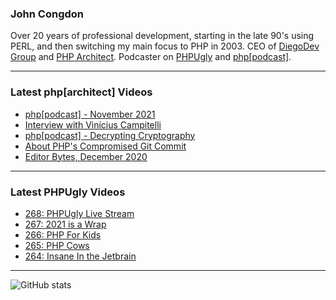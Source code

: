 ### John Congdon

Over 20 years of professional development, starting in the late 90's using PERL, and then switching my main focus to PHP in 2003.
CEO of [DiegoDev Group][ws_diegodev] and [PHP Architect][ws_phparch].
Podcaster on [PHPUgly][ws_phpugly] and [php[podcast]][ws_phparch].

---

### Latest php[architect] Videos
<!-- PHPARCHITECT:START -->
- [php[podcast] - November 2021](https://www.youtube.com/watch?v=m6CL3nKHtOk)
- [Interview with Vinícius Campitelli](https://www.youtube.com/watch?v=5TAEyZ_Y6mU)
- [php[podcast] - Decrypting Cryptography](https://www.youtube.com/watch?v=F3noeNDucT0)
- [About PHP&#39;s Compromised Git Commit](https://www.youtube.com/watch?v=2mymyAaHjAA)
- [Editor Bytes, December 2020](https://www.youtube.com/watch?v=w-n7ixYQkXo)
<!-- PHPARCHITECT:END -->

---

### Latest PHPUgly Videos
<!-- PHPUGLY:START -->
- [268: PHPUgly Live Stream](https://www.youtube.com/watch?v=ljuNUcx7rNw)
- [267: 2021 is a Wrap](https://www.youtube.com/watch?v=TMgE3rVm9fA)
- [266: PHP For Kids](https://www.youtube.com/watch?v=cXS5ZpCeKdA)
- [265: PHP Cows](https://www.youtube.com/watch?v=1e9RWlc2YZ8)
- [264: Insane In the Jetbrain](https://www.youtube.com/watch?v=z9l61Pt7Oz0)
<!-- PHPUGLY:END -->

---

![GitHub stats](https://github-readme-stats.vercel.app/api?username=johncongdon&show_icons=true&hide_border=true&hide=stars&count_private=true)  


[ws_diegodev]: https://www.diegodev.com
[ws_phparch]: https://www.phparch.com
[ws_phpugly]: https://www.phpugly.com
